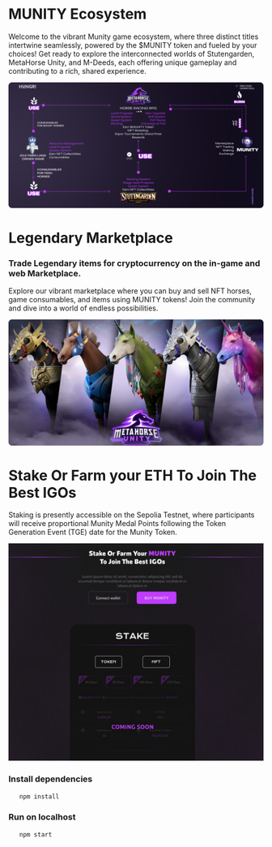 # MUNITY Ecosystem

Welcome to the vibrant Munity game ecosystem, where three distinct titles intertwine seamlessly, powered by the $MUNITY token and fueled by your choices! Get ready to explore the interconnected worlds of Stutengarden, MetaHorse Unity, and M-Deeds, each offering unique gameplay and contributing to a rich, shared experience.

![alt text](public/MunityEco.png)

# Legendary Marketplace

### Trade Legendary items for cryptocurrency on the in-game and web Marketplace.

Explore our vibrant marketplace where you can buy and sell NFT horses, game consumables, and items using MUNITY tokens! Join the community and dive into a world of endless possibilities.

![alt text](public/nftmarketplace.png)

# Stake Or Farm your ETH To Join The Best IGOs

Staking is presently accessible on the Sepolia Testnet, where participants will receive proportional Munity Medal Points following the Token Generation Event (TGE) date for the Munity Token.

![alt text](public/staking.jpg)


### Install dependencies

```
   npm install
```

### Run on localhost

```
   npm start
```
